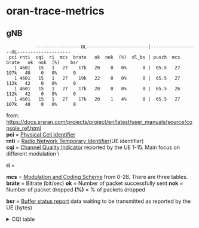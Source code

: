 # oran-trace-metrics
## gNB
```
           -----------------DL-----------------------|------------------UL--------------------
 pci rnti  cqi  ri  mcs  brate   ok  nok  (%)  dl_bs | pusch  mcs  brate   ok  nok  (%)    bsr
   1 4601   15   1   27    17k   20    0   0%      0 |  65.5   27   107k   40    0   0%      0
   1 4601   15   1   27    19k   22    0   0%      0 |  65.5   27   112k   42    0   0%      0
   1 4601   15   1   27    17k   20    0   0%      0 |  65.5   26   112k   42    0   0%      0
   1 4601   15   1   27    17k   20    1   4%      0 |  65.5   27   107k   40    0   0%      0
```
from: https://docs.srsran.com/projects/project/en/latest/user_manuals/source/console_ref.html \
**pci** = [Physical Cell Identifier](https://www.sharetechnote.com/html/Handbook_LTE_PCI.html) \
**rnti** = [Radio Network Temporary Identifier](https://www.sharetechnote.com/html/5G/5G_RNTI.html)(UE identifier) \
**cqi** = [Channel Quality Indicator](https://www.sharetechnote.com/html/Handbook_LTE_CQI.html) reported by the UE 1-15. Main focus on different modulation \

**ri** = 

**mcs** = [Modulation and Coding Scheme](https://www.sharetechnote.com/html/5G/5G_MCS_TBS_CodeRate.html) from 0-28. There are three tables.
**brate** = Bitrate (bit/sec)
**ok** = Number of packet successfully sent
**nok** = Number of packet dropped
**(%)** = % of packets dropped

**bsr** = [Buffer status report](https://www.sharetechnote.com/html/Handbook_LTE_BSR.html) data waiting to be transmitted as reported by the UE (bytes)




<details>
  <summary>CQI table</summary>

  ### [CQI table](https://www.sharetechnote.com/html/5G/5G_CSI_Report.html)
  38.214 - Table 5.2.2.1-3: 4-bit CQI Table 2 \ 
  support 256 QAM - Target transport block error rate not exceed 0.1
  | CQI index | code rate x 1024 | modulation | efficiency |
  |---|---|---|---|
  | 0 |  | out of range |
  | 1 | 78 | QPSK | 0.1523 |
  | 2 | 193 | QPSK | 0.3770 |
  | 3 | 449 | QPSK | 0.8770 |
  | 4 | 378 | 16QAM | 1.4766 |
  | 5 | 490 | 16QAM | 1.9141 |
  | 6 | 616 | 16QAM | 2.4063 |
  | 7 | 466 | 64QAM | 2.7305 |
  | 8 | 567 | 64QAM | 3.3223 |
  | 9 | 666 | 64QAM | 3.9023 |
  | 10 | 772 | 64QAM | 4.5234 |
  | 11 | 873 | 64QAM | 5.1152 |
  | 12 | 711 | 256QAM | 5.5547 |
  | 13 | 797 | 256QAM | 6.2266 |
  | 14 | 885 | 256QAM | 6.9141 |
  | 15 | 948 | 256QAM | 7.4063 |
</details>
